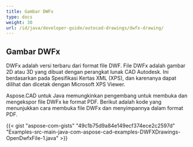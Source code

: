 ```yaml
---
title: Gambar DWFx
type: docs
weight: 30
url: /id/java/developer-guide/autocad-drawings/dwfx-drawing/
---
```


## **Gambar DWFx**
DWFx adalah versi terbaru dari format file DWF. File DWFx adalah gambar 2D atau 3D yang dibuat dengan perangkat lunak CAD Autodesk. Ini berdasarkan pada Spesifikasi Kertas XML (XPS), dan karenanya dapat dilihat dan dicetak dengan Microsoft XPS Viewer.

Aspose.CAD untuk Java memungkinkan pengembang untuk membuka dan mengekspor file DWFx ke format PDF. Berikut adalah kode yang menunjukkan cara membuka file DWFx dan menyimpannya dalam format PDF.

{{< gist "aspose-com-gists" "49c1b75d9a84e149ecf374ece2c2597d" "Examples-src-main-java-com-aspose-cad-examples-DWFXDrawings-OpenDwfxFile-1.java" >}}
